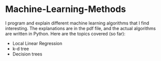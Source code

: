 # Machine-Learning-Methods
I program and explain different machine learning algorithms that I find interesting. The explanations are in the pdf file, and the actual algorithms are written in Python. Here are the topics covered (so far):

- Local Linear Regression
- k-d tree
- Decision trees
